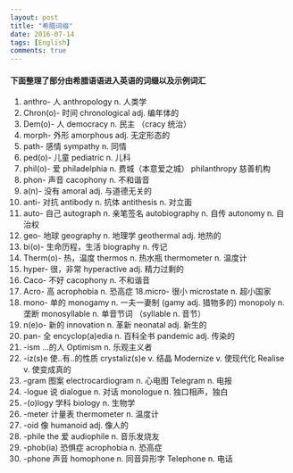 ```yaml
---
layout: post
title: "希腊词缀"
date: 2016-07-14
tags: [English]
comments: true
---
```


#### 下面整理了部分由希腊语语进入英语的词缀以及示例词汇

1. anthro- 人
anthropology n. 人类学
2. Chron(o)- 时间
chronological adj. 编年体的
3. Dem(o)- 人
democracy n. 民主 （cracy 统治）
4. morph- 外形
amorphous adj. 无定形态的
5. path- 感情
sympathy n. 同情
6. ped(o)- 儿童
pediatric n. 儿科
7. phil(o)- 爱
philadelphia n. 费城（本意爱之城）
philanthropy 慈善机构
8. phon- 声音
cacophony n. 不和谐音
9. a(n)- 没有
amoral adj. 与道德无关的
10. anti- 对抗
antibody n. 抗体
antithesis n. 对立面
11. auto- 自己
autograph n. 亲笔签名
autobiography n. 自传
autonomy n. 自治权
12. geo- 地球
geography n. 地理学
geothermal adj. 地热的
13. bi(o)- 生命历程，生活
biography n. 传记
14. Therm(o)- 热，温度
thermos n. 热水瓶
thermometer n. 温度计
15. hyper- 很，非常
hyperactive adj. 精力过剩的
16. Caco- 不好
cacophony n. 不和谐音
17. Acro- 高
acrophobia n. 恐高症
18.micro- 很小
microstate n. 超小国家
19. mono- 单的
monogamy n. 一夫一妻制
(gamy adj. 猎物多的)
monopoly n. 垄断
monosyllable n. 单音节词
（syllable n. 音节）
20. n(e)o- 新的
innovation n. 革新
neonatal adj. 新生的
21. pan- 全
encyclop(a)edia n. 百科全书
pandemic adj. 传染的
1. -ism ...的人
Optimism n. 乐观主义者
2. -iz(s)e 使..有..的性质
crystaliz(s)e v. 结晶
Modernize v. 使现代化
Realise v. 使变成真的
3. -gram 图案
electrocardiogram n. 心电图
Telegram n. 电报
4. -logue 说
dialogue n. 对话
monologue n. 独口相声，独白
5. -(o)logy 学科
biology n. 生物学
6. -meter 计量表
thermometer n. 温度计
7. -oid 像
humanoid adj. 像人的
8. -phile the 爱
audiophile n. 音乐发烧友
9. -phob(ia) 恐惧症
acrophobia n. 恐高症
10. -phone 声音
homophone n. 同音异形字
Telephone n. 电话
